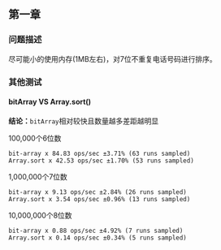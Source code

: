 ## 第一章

### 问题描述

尽可能小的使用内存(1MB左右)，对7位不重复电话号码进行排序。



### 其他测试

#### bitArray VS Array.sort()

**结论：**`bitArray`相对较快且数量越多差距越明显

100,000个6位数
```
bit-array x 84.83 ops/sec ±3.71% (63 runs sampled)
Array.sort x 42.53 ops/sec ±1.70% (53 runs sampled)
```

1,000,000个7位数
```
bit-array x 9.13 ops/sec ±2.84% (26 runs sampled)
Array.sort x 3.54 ops/sec ±0.96% (13 runs sampled)
```

10,000,000个8位数
```
bit-array x 0.88 ops/sec ±4.92% (7 runs sampled)
Array.sort x 0.14 ops/sec ±0.34% (5 runs sampled)
```